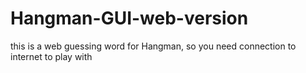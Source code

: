 # Hangman-GUI-web-version
this is a web guessing word for 
Hangman, so you need connection to 
internet to play with
